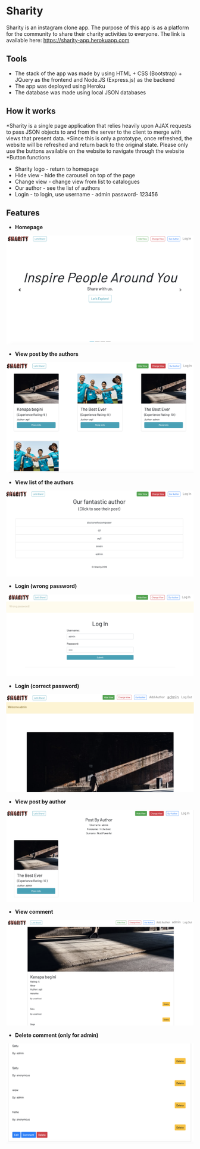 # Sharity
Sharity is an instagram clone app. The purpose of this app is as a platform for the community to share their charity activities to everyone. The link is available here:  https://sharity-app.herokuapp.com

## Tools
* The stack of the app was made by using HTML + CSS (Bootstrap) + JQuery as the frontend and Node.JS (Express.js) as the backend
* The app was deployed using Heroku
* The database was made using local JSON databases

## How it works
*Sharity is a single page application that relies heavily upon AJAX requests to pass JSON objects to and from the server to the client to merge with views that present data. 
*Since this is only a prototype, once refreshed, the website will be refreshed and return back to the original state. Please only use the buttons available on the website to navigate through the website 
*Button functions
  * Sharity logo - return to homepage
  * Hide view - hide the carousell on top of the page
  * Change view - change view from list to catalogues
  * Our author - see the list of authors
  * Login - to login, use username - admin password- 123456

## Features

* **Homepage**


![alt text](/pic/intro.png)


* **View post by the authors**


![alt text](/pic/viewpost.png)


* **View list of the authors**


![alt text](/pic/listauthor.png)

* **Login (wrong password)**

![alt text](/pic/wrongpassword.png)


* **Login (correct password)**


![alt text](/pic/login.png)


* **View post by author**


![alt text](/pic/postbyauthor.png)


* **View comment**


![alt text](/pic/viewcomment.png)


* **Delete comment (only for admin)**


![alt text](/pic/deletecomment.png)











